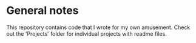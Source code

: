 # General notes

This repository contains code that I wrote for my own amusement.
Check out the 'Projects' folder for individual projects with readme files.
